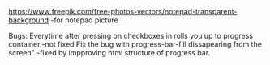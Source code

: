 https://www.freepik.com/free-photos-vectors/notepad-transparent-background -for notepad picture


Bugs:
Everytime after pressing on checkboxes in rolls you up to progress container.-not fixed
Fix the bug with progress-bar-fill dissapearing from the screen" -fixed by impproving html structure of progress bar.
